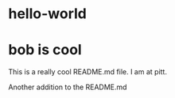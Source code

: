 # hello-world
# bob is cool

This is a really cool README.md file. I am at pitt. 

Another addition to the README.md
